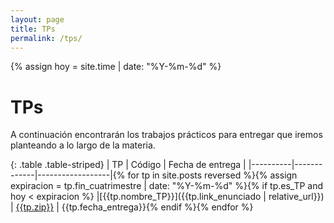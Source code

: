 ```yaml
---
layout: page
title: TPs
permalink: /tps/
---
```

{% assign hoy = site.time | date: "%Y-%m-%d" %}

TPs
=======

A continuación encontrarán los trabajos prácticos para entregar que iremos planteando a lo largo de la materia.

{: .table .table-striped}
| TP       | Código      | Fecha de entrega |
|----------|-------------|------------------|{% for tp in site.posts reversed %}{% assign expiracion = tp.fin_cuatrimestre | date: "%Y-%m-%d" %}{% if tp.es_TP and hoy < expiracion %}
|[{{tp.nombre_TP}}]({{tp.link_enunciado | relative_url}}) | [{{tp.zip}}]({{tp.link_zip}}) | {{tp.fecha_entrega}}{% endif %}{% endfor %}
